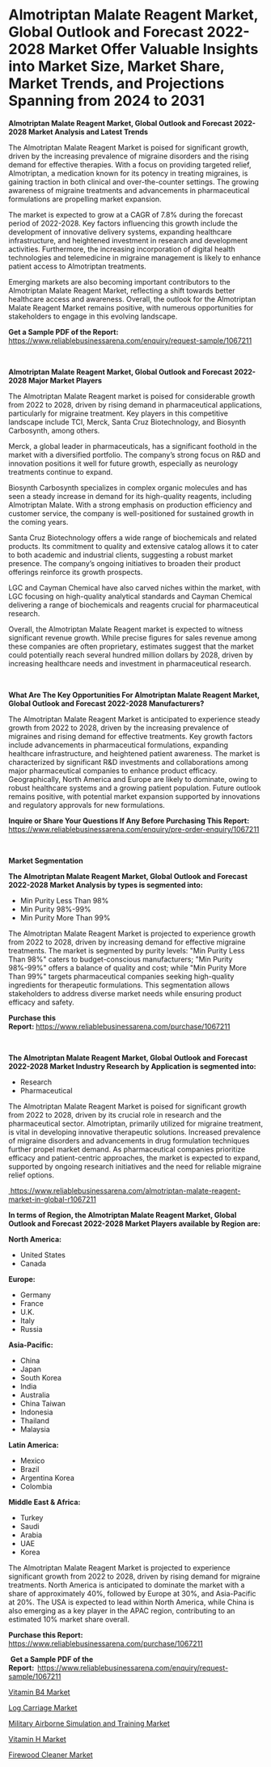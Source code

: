 <p><h1>Almotriptan Malate Reagent Market, Global Outlook and Forecast 2022-2028 Market Offer Valuable Insights into Market Size, Market Share, Market Trends, and Projections Spanning from 2024 to 2031</h1></p><p><strong>Almotriptan Malate Reagent Market, Global Outlook and Forecast 2022-2028 Market Analysis and Latest Trends</strong></p>
<p><p>The Almotriptan Malate Reagent Market is poised for significant growth, driven by the increasing prevalence of migraine disorders and the rising demand for effective therapies. With a focus on providing targeted relief, Almotriptan, a medication known for its potency in treating migraines, is gaining traction in both clinical and over-the-counter settings. The growing awareness of migraine treatments and advancements in pharmaceutical formulations are propelling market expansion.</p><p>The market is expected to grow at a CAGR of 7.8% during the forecast period of 2022-2028. Key factors influencing this growth include the development of innovative delivery systems, expanding healthcare infrastructure, and heightened investment in research and development activities. Furthermore, the increasing incorporation of digital health technologies and telemedicine in migraine management is likely to enhance patient access to Almotriptan treatments.</p><p>Emerging markets are also becoming important contributors to the Almotriptan Malate Reagent Market, reflecting a shift towards better healthcare access and awareness. Overall, the outlook for the Almotriptan Malate Reagent Market remains positive, with numerous opportunities for stakeholders to engage in this evolving landscape.</p></p>
<p><strong>Get a Sample PDF of the Report:&nbsp;</strong> <a href="https://www.reliablebusinessarena.com/enquiry/request-sample/1067211">https://www.reliablebusinessarena.com/enquiry/request-sample/1067211</a></p>
<p>&nbsp;</p>
<p><strong>Almotriptan Malate Reagent Market, Global Outlook and Forecast 2022-2028 Major Market Players</strong></p>
<p><p>The Almotriptan Malate Reagent market is poised for considerable growth from 2022 to 2028, driven by rising demand in pharmaceutical applications, particularly for migraine treatment. Key players in this competitive landscape include TCI, Merck, Santa Cruz Biotechnology, and Biosynth Carbosynth, among others.</p><p>Merck, a global leader in pharmaceuticals, has a significant foothold in the market with a diversified portfolio. The company’s strong focus on R&D and innovation positions it well for future growth, especially as neurology treatments continue to expand.</p><p>Biosynth Carbosynth specializes in complex organic molecules and has seen a steady increase in demand for its high-quality reagents, including Almotriptan Malate. With a strong emphasis on production efficiency and customer service, the company is well-positioned for sustained growth in the coming years.</p><p>Santa Cruz Biotechnology offers a wide range of biochemicals and related products. Its commitment to quality and extensive catalog allows it to cater to both academic and industrial clients, suggesting a robust market presence. The company’s ongoing initiatives to broaden their product offerings reinforce its growth prospects.</p><p>LGC and Cayman Chemical have also carved niches within the market, with LGC focusing on high-quality analytical standards and Cayman Chemical delivering a range of biochemicals and reagents crucial for pharmaceutical research.</p><p>Overall, the Almotriptan Malate Reagent market is expected to witness significant revenue growth. While precise figures for sales revenue among these companies are often proprietary, estimates suggest that the market could potentially reach several hundred million dollars by 2028, driven by increasing healthcare needs and investment in pharmaceutical research.</p></p>
<p>&nbsp;</p>
<p><strong>What Are The Key Opportunities For Almotriptan Malate Reagent Market, Global Outlook and Forecast 2022-2028 Manufacturers?</strong></p>
<p><p>The Almotriptan Malate Reagent Market is anticipated to experience steady growth from 2022 to 2028, driven by the increasing prevalence of migraines and rising demand for effective treatments. Key growth factors include advancements in pharmaceutical formulations, expanding healthcare infrastructure, and heightened patient awareness. The market is characterized by significant R&D investments and collaborations among major pharmaceutical companies to enhance product efficacy. Geographically, North America and Europe are likely to dominate, owing to robust healthcare systems and a growing patient population. Future outlook remains positive, with potential market expansion supported by innovations and regulatory approvals for new formulations.</p></p>
<p><strong>Inquire or Share Your Questions If Any Before Purchasing This Report:</strong> <a href="https://www.reliablebusinessarena.com/enquiry/pre-order-enquiry/1067211">https://www.reliablebusinessarena.com/enquiry/pre-order-enquiry/1067211</a></p>
<p>&nbsp;</p>
<p><strong>Market Segmentation</strong></p>
<p><strong>The Almotriptan Malate Reagent Market, Global Outlook and Forecast 2022-2028 Market Analysis by types is segmented into:</strong></p>
<p><ul><li>Min Purity Less Than 98%</li><li>Min Purity 98%-99%</li><li>Min Purity More Than 99%</li></ul></p>
<p><p>The Almotriptan Malate Reagent Market is projected to experience growth from 2022 to 2028, driven by increasing demand for effective migraine treatments. The market is segmented by purity levels: "Min Purity Less Than 98%" caters to budget-conscious manufacturers; "Min Purity 98%-99%" offers a balance of quality and cost; while "Min Purity More Than 99%" targets pharmaceutical companies seeking high-quality ingredients for therapeutic formulations. This segmentation allows stakeholders to address diverse market needs while ensuring product efficacy and safety.</p></p>
<p><strong>Purchase this Report:&nbsp;</strong><a href="https://www.reliablebusinessarena.com/purchase/1067211">https://www.reliablebusinessarena.com/purchase/1067211</a></p>
<p>&nbsp;</p>
<p><strong>The Almotriptan Malate Reagent Market, Global Outlook and Forecast 2022-2028 Market Industry Research by Application is segmented into:</strong></p>
<p><ul><li>Research</li><li>Pharmaceutical</li></ul></p>
<p><p>The Almotriptan Malate Reagent Market is poised for significant growth from 2022 to 2028, driven by its crucial role in research and the pharmaceutical sector. Almotriptan, primarily utilized for migraine treatment, is vital in developing innovative therapeutic solutions. Increased prevalence of migraine disorders and advancements in drug formulation techniques further propel market demand. As pharmaceutical companies prioritize efficacy and patient-centric approaches, the market is expected to expand, supported by ongoing research initiatives and the need for reliable migraine relief options.</p></p>
<p><a href="https://www.reliablebusinessarena.com/almotriptan-malate-reagent-market-in-global-r1067211">&nbsp;https://www.reliablebusinessarena.com/almotriptan-malate-reagent-market-in-global-r1067211</a></p>
<p><strong>In terms of Region, the Almotriptan Malate Reagent Market, Global Outlook and Forecast 2022-2028 Market Players available by Region are:</strong></p>
<p>
    <p> <strong> North America: </strong>
        <ul>
            <li>United States</li>
            <li>Canada</li>
        </ul>
        </p> 
    <p> <strong> Europe: </strong>
        <ul>
            <li>Germany</li>
            <li>France</li>
            <li>U.K.</li>
            <li>Italy</li>
            <li>Russia</li>
        </ul>
        </p> 
    <p> <strong> Asia-Pacific: </strong>
        <ul>
            <li>China</li>
            <li>Japan</li>
            <li>South Korea</li>
            <li>India</li>
            <li>Australia</li>
            <li>China Taiwan</li>
            <li>Indonesia</li>
            <li>Thailand</li>
            <li>Malaysia</li>
        </ul>
        </p> 
    <p> <strong> Latin America: </strong>
        <ul>
            <li>Mexico</li>
            <li>Brazil</li>
            <li>Argentina Korea</li>
            <li>Colombia</li>
        </ul>
        </p> 
    <p> <strong> Middle East & Africa: </strong>
        <ul>
            <li>Turkey</li>
            <li>Saudi</li>
            <li>Arabia</li>
            <li>UAE</li>
            <li>Korea</li>
        </ul>
    </p>
    </p>
<p><p>The Almotriptan Malate Reagent Market is projected to experience significant growth from 2022 to 2028, driven by rising demand for migraine treatments. North America is anticipated to dominate the market with a share of approximately 40%, followed by Europe at 30%, and Asia-Pacific at 20%. The USA is expected to lead within North America, while China is also emerging as a key player in the APAC region, contributing to an estimated 10% market share overall.</p></p>
<p><strong>Purchase this Report: </strong><a href="https://www.reliablebusinessarena.com/purchase/1067211">https://www.reliablebusinessarena.com/purchase/1067211</a></p>
<p>&nbsp;<strong>Get a Sample PDF of the Report:&nbsp;&nbsp;</strong><a href="https://www.reliablebusinessarena.com/enquiry/request-sample/1067211">https://www.reliablebusinessarena.com/enquiry/request-sample/1067211</a></p>
<p><strong></strong></p>
<p><p><a href="https://issuu.com/reportprime-2/docs/vitamin-b4-market-size-2030.pptx_66551ed554ef8d">Vitamin B4 Market</a></p><p><a href="https://medium.com/@keith.brown8975/the-log-carriage-market-prioritizes-cost-control-and-efficiency-enhancement-2d21792b470b">Log Carriage Market</a></p><p><a href="https://www.linkedin.com/pulse/military-airborne-simulation-training-market-size-growth-trends-m8nwe?trackingId=qPAkigmxRAON%2B52K4AfSWQ%3D%3D">Military Airborne Simulation and Training Market</a></p><p><a href="https://issuu.com/reportprime-2/docs/vitamin-h-market-size-2030.pptx_be4f1789f89d22">Vitamin H Market</a></p><p><a href="https://medium.com/@keith.brown8975/this-report-aims-to-deliver-an-in-depth-analysis-of-the-global-firewood-cleaner-market-offering-de642b60872f">Firewood Cleaner Market</a></p></p>